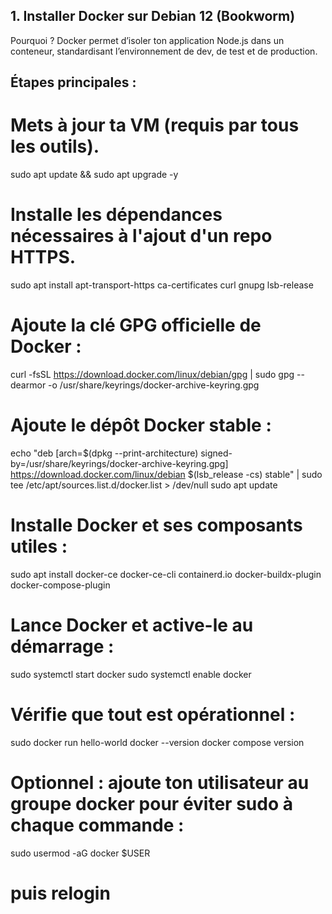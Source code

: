 ## 1. Installer Docker sur Debian 12 (Bookworm)

Pourquoi ? Docker permet d’isoler ton application Node.js dans un conteneur, standardisant l’environnement de dev, de test et de production.

## Étapes principales :

# Mets à jour ta VM (requis par tous les outils).

sudo apt update && sudo apt upgrade -y


# Installe les dépendances nécessaires à l'ajout d'un repo HTTPS.

sudo apt install apt-transport-https ca-certificates curl gnupg lsb-release


# Ajoute la clé GPG officielle de Docker :

curl -fsSL https://download.docker.com/linux/debian/gpg | sudo gpg --dearmor -o /usr/share/keyrings/docker-archive-keyring.gpg


# Ajoute le dépôt Docker stable :

echo "deb [arch=$(dpkg --print-architecture) signed-by=/usr/share/keyrings/docker-archive-keyring.gpg] https://download.docker.com/linux/debian $(lsb_release -cs) stable" | sudo tee /etc/apt/sources.list.d/docker.list > /dev/null
sudo apt update


# Installe Docker et ses composants utiles :

sudo apt install docker-ce docker-ce-cli containerd.io docker-buildx-plugin docker-compose-plugin


# Lance Docker et active-le au démarrage :

sudo systemctl start docker
sudo systemctl enable docker


# Vérifie que tout est opérationnel :

sudo docker run hello-world
docker --version
docker compose version


# Optionnel : ajoute ton utilisateur au groupe docker pour éviter sudo à chaque commande :

sudo usermod -aG docker $USER
# puis relogin

